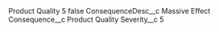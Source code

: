 <?xml version="1.0" encoding="UTF-8"?>
<CustomMetadata xmlns="http://soap.sforce.com/2006/04/metadata" xmlns:xsi="http://www.w3.org/2001/XMLSchema-instance" xmlns:xsd="http://www.w3.org/2001/XMLSchema">
    <label>Product Quality 5</label>
    <protected>false</protected>
    <values>
        <field>ConsequenceDesc__c</field>
        <value xsi:type="xsd:string">Massive Effect</value>
    </values>
    <values>
        <field>Consequence__c</field>
        <value xsi:type="xsd:string">Product Quality</value>
    </values>
    <values>
        <field>Severity__c</field>
        <value xsi:type="xsd:string">5</value>
    </values>
</CustomMetadata>
